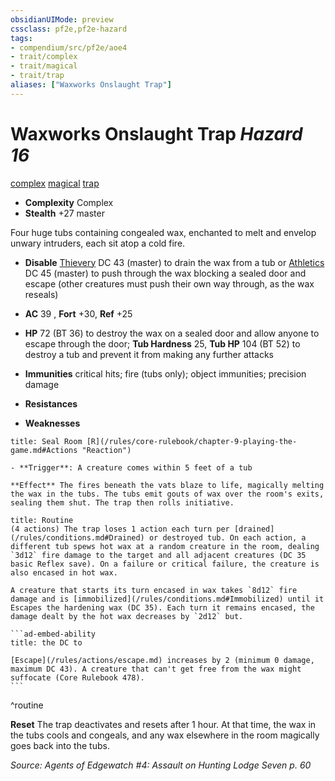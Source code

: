 ```yaml
---
obsidianUIMode: preview
cssclass: pf2e,pf2e-hazard
tags:
- compendium/src/pf2e/aoe4
- trait/complex
- trait/magical
- trait/trap
aliases: ["Waxworks Onslaught Trap"]
---
```

# Waxworks Onslaught Trap *Hazard 16*  
[complex](/rules/traits/complex.md)  [magical](/rules/traits/magical.md)  [trap](/rules/traits/trap.md)  

- **Complexity** Complex
- **Stealth** +27 master  

Four huge tubs containing congealed wax, enchanted to melt and envelop unwary intruders, each sit atop a cold fire.

- **Disable** [Thievery](/compendium/skills.md#Thievery) DC 43 (master) to drain the wax from a tub or [Athletics](/compendium/skills.md#Athletics) DC 45 (master) to push through the wax blocking a sealed door and escape (other creatures must push their own way through, as the wax reseals)  

- **AC** 39 , **Fort** +30, **Ref** +25
- **HP** 72 (BT 36) to destroy the wax on a sealed door and allow anyone to escape through the door; **Tub Hardness** 25, **Tub HP** 104 (BT 52) to destroy a tub and prevent it from making any further attacks
- **Immunities** critical hits; fire (tubs only); object immunities; precision damage
- **Resistances** 
- **Weaknesses** 
     
```ad-embed-ability
title: Seal Room [R](/rules/core-rulebook/chapter-9-playing-the-game.md#Actions "Reaction")

- **Trigger**: A creature comes within 5 feet of a tub

**Effect** The fires beneath the vats blaze to life, magically melting the wax in the tubs. The tubs emit gouts of wax over the room's exits, sealing them shut. The trap then rolls initiative.
```

````ad-pf2-summary
title: Routine
(4 actions) The trap loses 1 action each turn per [drained](/rules/conditions.md#Drained) or destroyed tub. On each action, a different tub spews hot wax at a random creature in the room, dealing `3d12` fire damage to the target and all adjacent creatures (DC 35 basic Reflex save). On a failure or critical failure, the creature is also encased in hot wax.

A creature that starts its turn encased in wax takes `8d12` fire damage and is [immobilized](/rules/conditions.md#Immobilized) until it Escapes the hardening wax (DC 35). Each turn it remains encased, the damage dealt by the hot wax decreases by `2d12` but.

```ad-embed-ability
title: the DC to

[Escape](/rules/actions/escape.md) increases by 2 (minimum 0 damage, maximum DC 43). A creature that can't get free from the wax might suffocate (Core Rulebook 478).
```
````
^routine

**Reset** The trap deactivates and resets after 1 hour. At that time, the wax in the tubs cools and congeals, and any wax elsewhere in the room magically goes back into the tubs.  

*Source: Agents of Edgewatch #4: Assault on Hunting Lodge Seven p. 60*